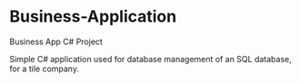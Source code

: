 # Business-Application
Business App C# Project

Simple C# application used for database management of an SQL database, for a tile company.
